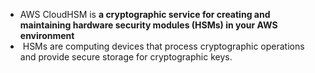 - AWS CloudHSM is **a cryptographic service for creating and maintaining hardware security modules (HSMs) in your AWS environment**
-  HSMs are computing devices that process cryptographic operations and provide secure storage for cryptographic keys.